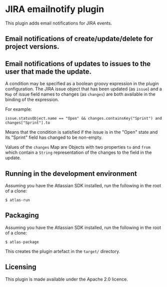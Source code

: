 # JIRA emailnotify plugin

This plugin adds email notifications for JIRA events.

## Email notifications of create/update/delete for project versions.

## Email notifications of updates to issues to the user that made the update.

A condition may be specified as a boolean groovy expression in the plugin configuration.
The JIRA issue object that has been updated (as `issue`) and a `Map` of issue
field names to changes (as `changes`) are both available in the binding of the
expression.

For example:

    issue.statusObject.name == "Open" && changes.containsKey("Sprint") and changes["Sprint"].to

Means that the condition is satisfied if the issue is in the "Open" state and
its "Sprint" field has changed to be non-empty.

Values of the `changes` Map are Objects with two properties `to` and `from` which contain a `String`
representation of the changes to the field in the update.

## Running in the development environment

Assuming you have the Atlassian SDK installed, run the following in the
root of a clone:

    $ atlas-run

## Packaging
Assuming you have the Atlassian SDK installed, run the following in the
root of a clone:

    $ atlas-package

This creates the plugin artefact in the `target/` directory.

## Licensing

This plugin is made available under the Apache 2.0 licence.
